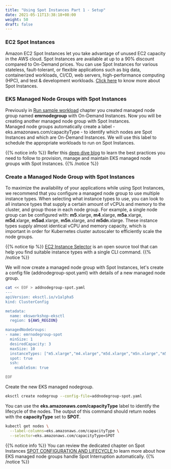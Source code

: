 ```yaml
---
title: "Using Spot Instances Part 1 - Setup"
date: 2021-05-11T13:38:18+08:00
weight: 50
draft: false
---
```


### EC2 Spot Instances

Amazon EC2 Spot Instances let you take advantage of unused EC2 capacity in the AWS cloud. Spot Instances are available at up to a 90% discount compared to On-Demand prices. You can use Spot Instances for various stateless, fault-tolerant, or flexible applications such as big data, containerized workloads, CI/CD, web servers, high-performance computing (HPC), and test & development workloads.
[Click here](https://aws.amazon.com/ec2/spot/) to know more about Spot Instances.

### EKS Managed Node Groups with Spot Instances

Previously in [Run sample workload](/sample_workload.md) chapter you created managed node group named **emrnodegroup** with On-Demand Instances. Now you will be creating another managed node group with Spot Instances.  
Managed node groups automatically create a label - eks.amazonaws.com/capacityType - to identify which nodes are Spot Instances and which are On-Demand Instances. We will use this label to schedule the appropriate workloads to run on Spot Instances.

{{% notice info %}}
Refer this [deep dive blog](https://aws.amazon.com/blogs/containers/amazon-eks-now-supports-provisioning-and-managing-ec2-spot-instances-in-managed-node-groups/) to learn the best practices you need to follow to provision, manage and maintain EKS managed node groups with Spot Instances.
{{% /notice %}}


### Create a Managed Node Group with Spot Instances

To maximize the availability of your applications while using Spot Instances, we recommend that you configure a managed node group to use multiple instance types. When selecting what instance types to use, you can look to all instance types that supply a certain amount of vCPUs and memory to the cluster, and group those in each node group.
For example, a single node group can be configured with: **m5**.xlarge, **m4**.xlarge, **m5a**.xlarge, **m5d**.xlarge, **m5ad**.xlarge, **m5n**.xlarge, and **m5dn**.xlarge. These instance types supply almost identical vCPU and memory capacity, which is important in order for Kubernetes cluster autoscaler to efficiently scale the node groups.

{{% notice tip %}}
[EC2 Instance Selector](https://github.com/aws/amazon-ec2-instance-selector) is an open source tool that can help you find suitable instance types with a single CLI command. 
{{% /notice %}}


We will now create a managed node group with Spot Instances, let's create a config file (addnodegroup-spot.yaml) with details of a new managed node group. 

```sh
cat << EOF > addnodegroup-spot.yaml
---
apiVersion: eksctl.io/v1alpha5
kind: ClusterConfig

metadata:
  name: eksworkshop-eksctl
  region: ${AWS_REGION}

managedNodeGroups:
- name: emrnodegroup-spot
  minSize: 1
  desiredCapacity: 3
  maxSize: 10
  instanceTypes: ["m5.xlarge","m4.xlarge","m5d.xlarge","m5n.xlarge","m5dn.xlarge","m5a.xlarge","m5ad.xlarge"]
  spot: true
  ssh:
    enableSsm: true

EOF
```
Create the new EKS managed nodegroup. 

```sh
eksctl create nodegroup --config-file=addnodegroup-spot.yaml
```

You can use the **eks.amazonaws.com/capacityType** label to identify the lifecycle of the nodes. The output of this command should return nodes with the **capacityType** set to **SPOT**.

```bash
kubectl get nodes \
  --label-columns=eks.amazonaws.com/capacityType \
  --selector=eks.amazonaws.com/capacityType=SPOT
```
{{% notice info %}}
You can review the dedicated chapter on Spot Instances  [SPOT CONFIGURATION AND LIFECYCLE
](/beginner/150_spotnodegroups/spotlifecycle/) to learn more about how EKS managed node groups handle Spot Interruption automatically.
{{% /notice %}}